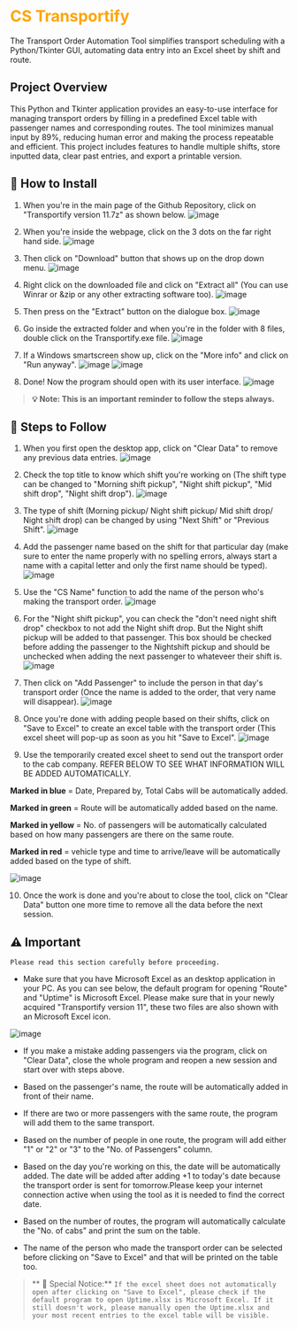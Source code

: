 <h1 style="color: orange;">CS Transportify</h1>
The Transport Order Automation Tool simplifies transport scheduling with a Python/Tkinter GUI, automating data entry into an Excel sheet by shift and route. 

## Project Overview
This Python and Tkinter application provides an easy-to-use interface for managing transport orders by filling in a predefined Excel table with passenger names and corresponding routes. The tool minimizes manual input by 89%, reducing human error and making the process repeatable and efficient. This project includes features to handle multiple shifts, store inputted data, clear past entries, and export a printable version.

## 🚀 How to Install
1. When you're in the main page of the Github Repository, click on "Transportify version 11.7z" as shown below.
![image](https://github.com/user-attachments/assets/f05765eb-362f-4584-9573-12f80f587810)

2. When you're inside the webpage, click on the 3 dots on the far right hand side.
![image](https://github.com/user-attachments/assets/7e94d365-037b-488c-82e9-ef1c6dd6584c)

3. Then click on "Download" button that shows up on the drop down menu.
![image](https://github.com/user-attachments/assets/c0528436-58bc-4bf4-848d-7b5506f3130d)

4. Right click on the downloaded file and click on "Extract all" (You can use Winrar or &zip or any other extracting software too).
![image](https://github.com/user-attachments/assets/b10d01b2-c1ca-41fc-92bd-bf038e8413a8)

5. Then press on the "Extract" button on the dialogue box.
![image](https://github.com/user-attachments/assets/8b9fda6e-3c18-4c8c-ab07-d1ed2a2bfeac)

6. Go inside the extracted folder and when you're in the folder with 8 files, double click on the Transportify.exe file.
![image](https://github.com/user-attachments/assets/46e105c9-bb4f-4728-b6e1-022340a64559)

7. If a Windows smartscreen show up, click on the "More info" and click on "Run anyway".
![image](https://github.com/user-attachments/assets/ce96e68a-69d8-4b03-93ae-9f1b6e5fa48a)
![image](https://github.com/user-attachments/assets/4608f906-f135-4a10-95bd-210ce95ab9ae)

8. Done! Now the program should open with its user interface.
![image](https://github.com/user-attachments/assets/e633f169-1dbd-4cc3-9797-12ac86390bb9)

> **💡 **Note**: This is an important reminder to follow the steps always.**



## 📝 Steps to Follow
1. When you first open the desktop app, click on "Clear Data" to remove any previous data entries.
![image](https://github.com/user-attachments/assets/c21a7af9-8542-417f-974f-1361ea983bc7)

2. Check the top title to know which shift you're working on (The shift type can be changed to "Morning shift pickup", "Night shift pickup", "Mid shift drop", "Night shift drop").
![image](https://github.com/user-attachments/assets/cfb587a6-1cfa-4ad6-8c3a-e0858bc16613)

3. The type of shift (Morning pickup/ Night shift pickup/ Mid shift drop/ Night shift drop) can be changed by using "Next Shift" or "Previous Shift".
![image](https://github.com/user-attachments/assets/e69fae71-d380-40b2-b338-35f9dcf42ed1)

5. Add the passenger name based on the shift for that particular day (make sure to enter the name properly with no spelling errors, always start a name with a capital letter and only the first name should be typed).
![image](https://github.com/user-attachments/assets/dbf1f8fa-ba7c-48f8-adae-704a6fa7ff89)

6. Use the "CS Name" function to add the name of the person who's making the transport order.
![image](https://github.com/user-attachments/assets/265f15b9-166d-4632-a4da-d0f49c5d84aa)

7. For the "Night shift pickup", you can check the "don't need night shift drop" checkbox to not add the Night shift drop. But the Night shift pickup will be added to that passenger. This box should be checked before adding the passenger to the Nightshift pickup and should be unchecked when adding the next passenger to whateveer their shift is.
![image](https://github.com/user-attachments/assets/aab094a8-991a-4250-9b2b-07eb816fdd92)

8. Then click on "Add Passenger" to include the person in that day's transport order (Once the name is added to the order, that very name will disappear).
![image](https://github.com/user-attachments/assets/7a6ee5ff-1ee0-4b4f-a923-2f8511ba32dc)

9. Once you're done with adding people based on their shifts, click on "Save to Excel" to create an excel table with the transport order (This excel sheet will pop-up as soon as you hit "Save to Excel".
![image](https://github.com/user-attachments/assets/15fe6ad6-1c0e-4fc4-adeb-46da3ebf943e)

10. Use the temporarily created excel sheet to send out the transport order to the cab company. REFER BELOW TO SEE WHAT INFORMATION WILL BE ADDED AUTOMATICALLY.

**Marked in blue** = Date, Prepared by, Total Cabs will be automatically added.

**Marked in green** = Route will be automatically added based on the name.

**Marked in yellow** = No. of passengers will be automatically calculated based on how many passengers are there on the same route.

**Marked in red** = vehicle type and time to arrive/leave will be automatically added based on the type of shift.

![image](https://github.com/user-attachments/assets/acf4594f-cef1-4b17-a7d5-025314392f0f)

10. Once the work is done and you're about to close the tool, click on "Clear Data" button one more time to remove all the data before the next session.


## ⚠️ Important
`Please read this section carefully before proceeding.`

- Make sure that you have Microsoft Excel as an desktop application in your PC.
As you can see below, the default program for opening "Route" and "Uptime" is Microsoft Excel. Please make sure that in your newly acquired "Transportify version 11", these two files are also shown with an Microsoft Excel icon.

![image](https://github.com/user-attachments/assets/8b55713c-59d3-492d-8e98-25cc25633484)
 
- If you make a mistake adding passengers via the program, click on "Clear Data", close the whole program and reopen a new session and start over with steps above. 

- Based on the passenger's name, the route will be automatically added in front of their name.

- If there are two or more passengers with the same route, the program will add them to the same transport.

- Based on the number of people in one route, the program will add either "1" or "2" or "3" to the "No. of Passengers" column.

- Based on the day you're working on this, the date will be automatically added. The date will be added after adding +1 to today's date because the transport order is sent for tomorrow.Please keep your internet connection active when using the tool as it is needed to find the correct date. 

- Based on the number of routes, the program will automatically calculate the "No. of cabs" and print the sum on the table.

- The name of the person who made the transport order can be selected before clicking on "Save to Excel" and that will be printed on the table too.


> ** 📢 Special Notice:**
`If the excel sheet does not automatically open after clicking on "Save to Excel", please check if the default program to open Uptime.xlsx is Microsoft Excel. If it still doesn't work, please manually open the Uptime.xlsx and your most recent entries to the excel table will be visible.` 





